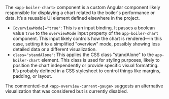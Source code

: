 The `<app-boiler-chart>` component is a custom Angular component likely responsible for displaying a chart related to the boiler's performance or data. It’s a reusable UI element defined elsewhere in the project.

*   `[overviewMode]="true"`: This is an input binding. It passes a boolean value `true` to the `overviewMode` input property of the `app-boiler-chart` component.  This input likely controls how the chart is rendered—in this case, setting it to a simplified "overview" mode, possibly showing less detailed data or a different visualization.
*   `class="standAlone"`: This applies the CSS class "standAlone" to the `app-boiler-chart` element.  This class is used for styling purposes, likely to position the chart independently or provide specific visual formatting. It’s probably defined in a CSS stylesheet to control things like margins, padding, or layout.

The commented-out `<app-overview-current-gauge>` suggests an alternative visualization that was considered but is currently disabled.